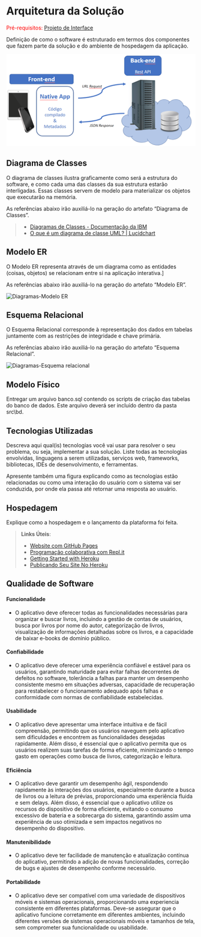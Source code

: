 # Arquitetura da Solução

<span style="color:red">Pré-requisitos: <a href="3-Projeto de Interface.md"> Projeto de Interface</a></span>

Definição de como o software é estruturado em termos dos componentes que fazem parte da solução e do ambiente de hospedagem da aplicação.

![Arquitetura da Solução](img/02-mob-arch.png)

## Diagrama de Classes

O diagrama de classes ilustra graficamente como será a estrutura do software, e como cada uma das classes da sua estrutura estarão interligadas. Essas classes servem de modelo para materializar os objetos que executarão na memória.

As referências abaixo irão auxiliá-lo na geração do artefato “Diagrama de Classes”.

> - [Diagramas de Classes - Documentação da IBM](https://www.ibm.com/docs/pt-br/rational-soft-arch/9.6.1?topic=diagrams-class)
> - [O que é um diagrama de classe UML? | Lucidchart](https://www.lucidchart.com/pages/pt/o-que-e-diagrama-de-classe-uml)

## Modelo ER

O Modelo ER representa através de um diagrama como as entidades (coisas, objetos) se relacionam entre si na aplicação interativa.]

As referências abaixo irão auxiliá-lo na geração do artefato “Modelo ER”.

![Diagramas-Modelo ER](https://github.com/ICEI-PUC-Minas-PMV-ADS/pmv-ads-2024-1-e3-proj-mov-t7-grupo-2-leio-app/assets/109739949/00fe49ab-cbcf-4bbd-9228-2440017bb05b)


## Esquema Relacional

O Esquema Relacional corresponde à representação dos dados em tabelas juntamente com as restrições de integridade e chave primária.
 
As referências abaixo irão auxiliá-lo na geração do artefato “Esquema Relacional”.

![Diagramas-Esquema relacional](https://github.com/ICEI-PUC-Minas-PMV-ADS/pmv-ads-2024-1-e3-proj-mov-t7-grupo-2-leio-app/assets/109739949/f44592c9-7838-4818-a449-4917f1a38782)


## Modelo Físico

Entregar um arquivo banco.sql contendo os scripts de criação das tabelas do banco de dados. Este arquivo deverá ser incluído dentro da pasta src\bd.

## Tecnologias Utilizadas

Descreva aqui qual(is) tecnologias você vai usar para resolver o seu problema, ou seja, implementar a sua solução. Liste todas as tecnologias envolvidas, linguagens a serem utilizadas, serviços web, frameworks, bibliotecas, IDEs de desenvolvimento, e ferramentas.

Apresente também uma figura explicando como as tecnologias estão relacionadas ou como uma interação do usuário com o sistema vai ser conduzida, por onde ela passa até retornar uma resposta ao usuário.

## Hospedagem

Explique como a hospedagem e o lançamento da plataforma foi feita.

> **Links Úteis**:
>
> - [Website com GitHub Pages](https://pages.github.com/)
> - [Programação colaborativa com Repl.it](https://repl.it/)
> - [Getting Started with Heroku](https://devcenter.heroku.com/start)
> - [Publicando Seu Site No Heroku](http://pythonclub.com.br/publicando-seu-hello-world-no-heroku.html)

## Qualidade de Software
#### Funcionalidade
- O aplicativo deve oferecer todas as funcionalidades necessárias para organizar e buscar livros, incluindo a gestão de contas de usuários, busca por livros por nome do autor, categorização de livros, visualização de informações detalhadas sobre os livros, e a capacidade de baixar e-books de domínio público. 
#### Confiabilidade
- O aplicativo deve oferecer uma experiência confiável e estável para os usuários, garantindo maturidade para evitar falhas decorrentes de defeitos no software, tolerância a falhas para manter um desempenho consistente mesmo em situações adversas, capacidade de recuperação para restabelecer o funcionamento adequado após falhas e conformidade com normas de confiabilidade estabelecidas.
#### Usabilidade
- O aplicativo deve apresentar uma interface intuitiva e de fácil compreensão, permitindo que os usuários naveguem pelo aplicativo sem dificuldades e encontrem as funcionalidades desejadas rapidamente. Além disso, é essencial que o aplicativo permita que os usuários realizem suas tarefas de forma eficiente, minimizando o tempo gasto em operações como busca de livros, categorização e leitura.
#### Eficiência
- O aplicativo deve garantir um desempenho ágil, respondendo rapidamente às interações dos usuários, especialmente durante a busca de livros ou a leitura de prévias, proporcionando uma experiência fluida e sem delays. Além disso, é essencial que o aplicativo utilize os recursos do dispositivo de forma eficiente, evitando o consumo excessivo de bateria e a sobrecarga do sistema, garantindo assim uma experiência de uso otimizada e sem impactos negativos no desempenho do dispositivo.
#### Manutenibilidade
- O aplicativo deve ter  facilidade de manutenção e atualização contínua do aplicativo, permitindo a adição de novas funcionalidades, correção de bugs e ajustes de desempenho conforme necessário.
#### Portabilidade
- O aplicativo deve ser compatível com uma variedade de dispositivos móveis e sistemas operacionais, proporcionando uma experiencia consistente em diferentes plataformas. Deve-se assegurar que o aplicativo funcione corretamente em diferentes ambientes, incluindo diferentes versões de sistemas operacionais móveis e tamanhos de tela, sem comprometer sua funcionalidade ou usabilidade.

